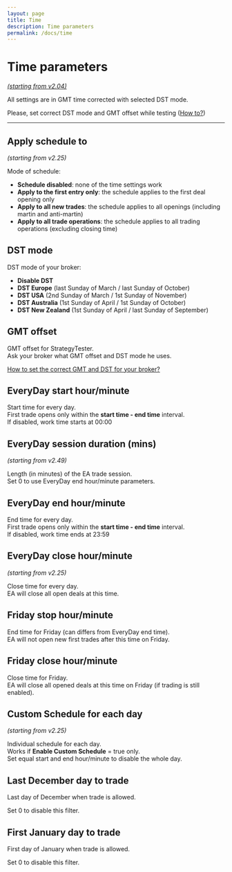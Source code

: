 ```yaml
---
layout: page
title: Time
description: Time parameters
permalink: /docs/time
---
```


# Time parameters

[*(starting from v2.04)*](/docs/versions-history#20200416-204)

All settings are in GMT time corrected with selected DST mode.

Please, set correct DST mode and GMT offset while testing ([How to?](https://communitypowerea.userecho.com/en/communities/7/topics/273-how-to-set-the-correct-gmt-and-dst-for-your-broker))

<hr>

## Apply schedule to

*(starting from v2.25)*

Mode of schedule:
* **Schedule disabled**: none of the time settings work
* **Apply to the first entry only**: the schedule applies to the first deal opening only
* **Apply to all new trades**: the schedule applies to all openings (including martin and anti-martin)
* **Apply to all trade operations**: the schedule applies to all trading operations (excluding closing time)


## DST mode

DST mode of your broker:
* **Disable DST**
* **DST Europe** (last Sunday of March / last Sunday of October)
* **DST USA** (2nd Sunday of March / 1st Sunday of November)
* **DST Australia** (1st Sunday of April / 1st Sunday of October)
* **DST New Zealand** (1st Sunday of April / last Sunday of September)


## GMT offset

GMT offset for StrategyTester.<br/>
Ask your broker what GMT offset and DST mode he uses.

[How to set the correct GMT and DST for your broker?](https://communitypowerea.userecho.com/en/communities/7/topics/273-how-to-set-the-correct-gmt-and-dst-for-your-broker)


## EveryDay start hour/minute

Start time for every day.<br/>
First trade opens only within the **start time  -  end time** interval.<br/>
If disabled, work time starts at 00:00


## EveryDay session duration (mins)

*(starting from v2.49)*

Length (in minutes) of the EA trade session.<br/>
Set 0 to use EveryDay end hour/minute parameters.


## EveryDay end hour/minute

End time for every day.<br/>
First trade opens only within the **start time  -  end time** interval.<br/>
If disabled, work time ends at 23:59


## EveryDay close hour/minute

*(starting from v2.25)*

Close time for every day.<br/>
EA will close all open deals at this time.


## Friday stop hour/minute

End time for Friday (can differs from EveryDay end time).<br/>
EA will not open new first trades after this time on Friday.


## Friday close hour/minute

Close time for Friday.<br/>
EA will close all opened deals at this time on Friday (if trading is still enabled).


## Custom Schedule for each day

*(starting from v2.25)*

Individual schedule for each day.<br/>
Works if **Enable Custom Schedule** = true only.<br/>
Set equal start and end hour/minute to disable the whole day.


## Last December day to trade

Last day of December when trade is allowed.

Set 0 to disable this filter.


## First January day to trade

First day of January when trade is allowed.

Set 0 to disable this filter.





